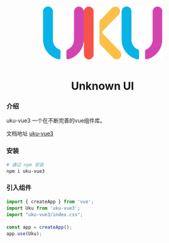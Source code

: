 <p align="center">
    <img alt="logo" src="/public/uku.png" style="margin-bottom: 10px;">
</p>

<h1 align="center">Unknown UI</h1>

### 介绍

uku-vue3 一个在不断完善的vue组件库。

文档地址 [uku-vue3](https://cq-zz.github.io/uku-vue3)

### 安装

```bash
# 通过 npm 安装
npm i uku-vue3
```

### 引入组件

```javascript
import { createApp } from 'vue';
import Uku from 'uku-vue3';
import "uku-vue3/index.css";

const app = createApp();
app.use(Uku);
```
